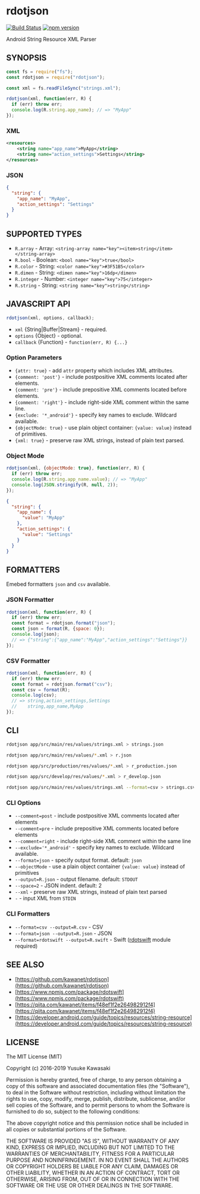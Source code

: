 # rdotjson

[![Build Status](https://travis-ci.org/kawanet/rdotjson.svg?branch=master)](https://travis-ci.org/kawanet/rdotjson) [![npm version](https://badge.fury.io/js/rdotjson.svg)](https://badge.fury.io/js/rdotjson)

Android String Resource XML Parser

## SYNOPSIS

```js
const fs = require("fs");
const rdotjson = require("rdotjson");

const xml = fs.readFileSync("strings.xml");

rdotjson(xml, function(err, R) {
  if (err) throw err;
  console.log(R.string.app_name); // => "MyApp"
});
```

### XML

```xml
<resources>
    <string name="app_name">MyApp</string>
    <string name="action_settings">Settings</string>
</resources>
```

### JSON

```json
{
  "string": {
    "app_name": "MyApp",
    "action_settings": "Settings"
  }
}
```

## SUPPORTED TYPES

- `R.array` - Array: `<string-array name="key"><item>string</item></string-array>`
- `R.bool` - Boolean: `<bool name="key">true</bool>`
- `R.color` - String: `<color name="key">#3F51B5</color>`
- `R.dimen` - String: `<dimen name="key">16dp</dimen>`
- `R.integer` - Number: `<integer name="key">75</integer>`
- `R.string` - String: `<string name="key">string</string>`

## JAVASCRIPT API

```js
rdotjson(xml, options, callback);
```

- `xml` {String|Buffer|Stream} - required.
- `options` {Object} - optional.
- `callback` {Function} - `function(err, R) {...}`

### Option Parameters

- `{attr: true}` - add `attr` property which includes XML attributes.
- `{comment: 'post'}` - include postpositive XML comments located after elements.
- `{comment: 'pre'}` - include prepositive XML comments located before elements.
- `{comment: 'right'}` - include right-side XML comment within the same line.
- `{exclude: '*_android'}` - specify key names to exclude. Wildcard available.
- `{objectMode: true}` - use plain object container: `{value: value}` instead of primitives.
- `{xml: true}` - preserve raw XML strings, instead of plain text parsed.

### Object Mode

```js
rdotjson(xml, {objectMode: true}, function(err, R) {
  if (err) throw err;
  console.log(R.string.app_name.value); // => "MyApp"
  console.log(JSON.stringify(R, null, 2));
});
```

```json
{
  "string": {
    "app_name": {
      "value": "MyApp"
    },
    "action_settings": {
      "value": "Settings"
    }
  }
}
```

## FORMATTERS

Emebed formatters `json` and `csv` available. 

### JSON Formatter

```js
rdotjson(xml, function(err, R) {
  if (err) throw err;
  const format = rdotjson.format("json");
  const json = format(R, {space: 0});
  console.log(json);
  // => {"string":{"app_name":"MyApp","action_settings":"Settings"}}
});
```

### CSV Formatter

```js
rdotjson(xml, function(err, R) {
  if (err) throw err;
  const format = rdotjson.format("csv");
  const csv = format(R);
  console.log(csv);
  // => string,action_settings,Settings
  //    string,app_name,MyApp
});
```

## CLI

```sh
rdotjson app/src/main/res/values/strings.xml > strings.json

rdotjson app/src/main/res/values/*.xml > r.json

rdotjson app/src/production/res/values/*.xml > r_production.json

rdotjson app/src/develop/res/values/*.xml > r_develop.json

rdotjson app/src/main/res/values/strings.xml --format=csv > strings.csv
```

### CLI Options

- `--comment=post` - include postpositive XML comments located after elements
- `--comment=pre` - include prepositive XML comments located before elements
- `--comment=right` - include right-side XML comment within the same line
- `--exclude='*_android'` - specify key names to exclude. Wildcard available.
- `--format=json` - specify output format. default: `json`
- `--objectMode` - use a plain object container `{value: value}` instead of primitives 
- `--output=R.json` - output filename. default: `STDOUT`
- `--space=2` - JSON indent. default: 2
- `--xml` - preserve raw XML strings, instead of plain text parsed
- `-` - input XML from `STDIN`

### CLI Formatters

- `--format=csv --output=R.csv` - CSV
- `--format=json --output=R.json` - JSON
- `--format=rdotswift --output=R.swift` - Swift ([rdotswift](https://github.com/kawanet/rdotswift) module required)

## SEE ALSO

- [https://github.com/kawanet/rdotjson](https://github.com/kawanet/rdotjson)
- [https://www.npmjs.com/package/rdotswift](https://www.npmjs.com/package/rdotswift)
- [https://qiita.com/kawanet/items/f48ef1f2e264982912f4](https://qiita.com/kawanet/items/f48ef1f2e264982912f4)
- [https://developer.android.com/guide/topics/resources/string-resource](https://developer.android.com/guide/topics/resources/string-resource)

## LICENSE

The MIT License (MIT)

Copyright (c) 2016-2019 Yusuke Kawasaki

Permission is hereby granted, free of charge, to any person obtaining a copy
of this software and associated documentation files (the "Software"), to deal
in the Software without restriction, including without limitation the rights
to use, copy, modify, merge, publish, distribute, sublicense, and/or sell
copies of the Software, and to permit persons to whom the Software is
furnished to do so, subject to the following conditions:

The above copyright notice and this permission notice shall be included in all
copies or substantial portions of the Software.

THE SOFTWARE IS PROVIDED "AS IS", WITHOUT WARRANTY OF ANY KIND, EXPRESS OR
IMPLIED, INCLUDING BUT NOT LIMITED TO THE WARRANTIES OF MERCHANTABILITY,
FITNESS FOR A PARTICULAR PURPOSE AND NONINFRINGEMENT. IN NO EVENT SHALL THE
AUTHORS OR COPYRIGHT HOLDERS BE LIABLE FOR ANY CLAIM, DAMAGES OR OTHER
LIABILITY, WHETHER IN AN ACTION OF CONTRACT, TORT OR OTHERWISE, ARISING FROM,
OUT OF OR IN CONNECTION WITH THE SOFTWARE OR THE USE OR OTHER DEALINGS IN THE
SOFTWARE.
